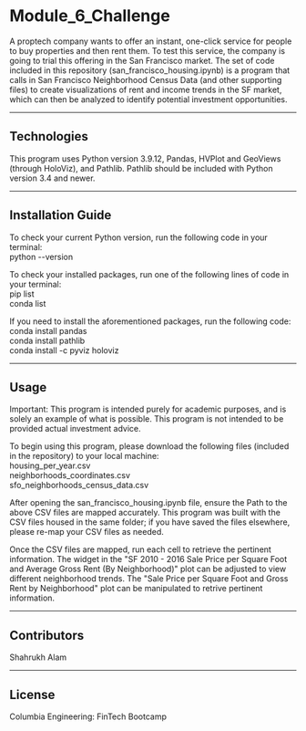 # Module_6_Challenge

A proptech company wants to offer an instant, one-click service for people to buy properties and then rent them. To test this service, the company is going to trial this offering in the San Francisco market. The set of code included in this repository (san_francisco_housing.ipynb) is a program that calls in San Francisco Neighborhood Census Data (and other supporting files) to create visualizations of rent and income trends in the SF market, which can then be analyzed to identify potential investment opportunities. 

---

## Technologies

This program uses Python version 3.9.12, Pandas, HVPlot and GeoViews (through HoloViz), and Pathlib. Pathlib should be included with Python version 3.4 and newer. 

---

## Installation Guide

To check your current Python version, run the following code in your terminal:  
python --version  
  
To check your installed packages, run one of the following lines of code in your terminal:  
pip list  
conda list  
  
If you need to install the aforementioned packages, run the following code:  
conda install pandas  
conda install pathlib  
conda install -c pyviz holoviz  

---

## Usage

Important: This program is intended purely for academic purposes, and is solely an example of what is possible. This program is not intended to be provided actual investment advice.   
  
To begin using this program, please download the following files (included in the repository) to your local machine:  
housing_per_year.csv  
neighborhoods_coordinates.csv  
sfo_neighborhoods_census_data.csv  
  
After opening the san_francisco_housing.ipynb file, ensure the Path to the above CSV files are mapped accurately. This program was built with the CSV files housed in the same folder; if you have saved the files elsewhere, please re-map your CSV files as needed.  
  
Once the CSV files are mapped, run each cell to retrieve the pertinent information. The widget in the "SF 2010 - 2016 Sale Price per Square Foot and Average Gross Rent (By Neighborhood)" plot can be adjusted to view different neighborhood trends. The "Sale Price per Square Foot and Gross Rent by Neighborhood" plot can be manipulated to retrive pertinent information.   

---

## Contributors

Shahrukh Alam

---

## License

Columbia Engineering: FinTech Bootcamp